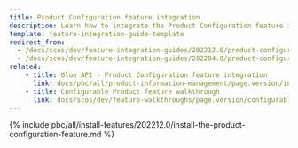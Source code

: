 ```yaml
---
title: Product Configuration feature integration
description: Learn how to integrate the Product Configuration feature into a Spryker project.
template: feature-integration-guide-template
redirect_from:
  - /docs/scos/dev/feature-integration-guides/202212.0/product-configuration-feature-integration.html
  - /docs/scos/dev/feature-integration-guides/202204.0/product-configuration-feature-integration.htm
related:
    - title: Glue API - Product Configuration feature integration
      link: docs/pbc/all/product-information-management/page.version/install-and-upgrade/install-glue-api/install-the-product-configuration-glue-api.html
    - title: Configurable Product feature walkthrough
      link: docs/scos/dev/feature-walkthroughs/page.version/configurable-product-feature-walkthrough/configurable-product-feature-walkthrough.html
---
```


{% include pbc/all/install-features/202212.0/install-the-product-configuration-feature.md %} <!-- To edit, see /_includes/pbc/all/install-features/202212.0/install-the-product-configuration-feature.md -->
